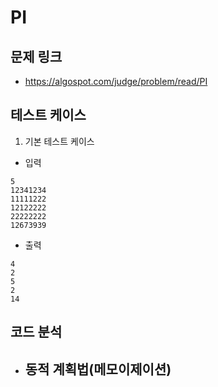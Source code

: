 # PI

## 문제 링크
- https://algospot.com/judge/problem/read/PI

## 테스트 케이스
1. 기본 테스트 케이스
- 입력
```
5 
12341234 
11111222 
12122222 
22222222 
12673939 
```
- 출력
```
4
2
5
2
14
```

## 코드 분석
- 동적 계획법(메모이제이션)
  - 
